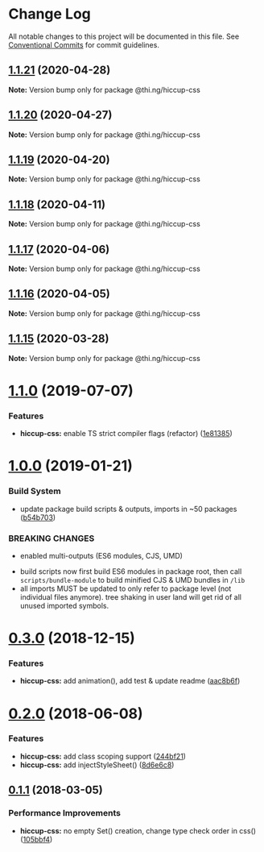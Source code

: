 # Change Log

All notable changes to this project will be documented in this file.
See [Conventional Commits](https://conventionalcommits.org) for commit guidelines.

## [1.1.21](https://github.com/thi-ng/umbrella/compare/@thi.ng/hiccup-css@1.1.20...@thi.ng/hiccup-css@1.1.21) (2020-04-28)

**Note:** Version bump only for package @thi.ng/hiccup-css





## [1.1.20](https://github.com/thi-ng/umbrella/compare/@thi.ng/hiccup-css@1.1.19...@thi.ng/hiccup-css@1.1.20) (2020-04-27)

**Note:** Version bump only for package @thi.ng/hiccup-css





## [1.1.19](https://github.com/thi-ng/umbrella/compare/@thi.ng/hiccup-css@1.1.18...@thi.ng/hiccup-css@1.1.19) (2020-04-20)

**Note:** Version bump only for package @thi.ng/hiccup-css





## [1.1.18](https://github.com/thi-ng/umbrella/compare/@thi.ng/hiccup-css@1.1.17...@thi.ng/hiccup-css@1.1.18) (2020-04-11)

**Note:** Version bump only for package @thi.ng/hiccup-css





## [1.1.17](https://github.com/thi-ng/umbrella/compare/@thi.ng/hiccup-css@1.1.16...@thi.ng/hiccup-css@1.1.17) (2020-04-06)

**Note:** Version bump only for package @thi.ng/hiccup-css





## [1.1.16](https://github.com/thi-ng/umbrella/compare/@thi.ng/hiccup-css@1.1.15...@thi.ng/hiccup-css@1.1.16) (2020-04-05)

**Note:** Version bump only for package @thi.ng/hiccup-css





## [1.1.15](https://github.com/thi-ng/umbrella/compare/@thi.ng/hiccup-css@1.1.14...@thi.ng/hiccup-css@1.1.15) (2020-03-28)

**Note:** Version bump only for package @thi.ng/hiccup-css





# [1.1.0](https://github.com/thi-ng/umbrella/compare/@thi.ng/hiccup-css@1.0.19...@thi.ng/hiccup-css@1.1.0) (2019-07-07)

### Features

* **hiccup-css:** enable TS strict compiler flags (refactor) ([1e81385](https://github.com/thi-ng/umbrella/commit/1e81385))

# [1.0.0](https://github.com/thi-ng/umbrella/compare/@thi.ng/hiccup-css@0.3.5...@thi.ng/hiccup-css@1.0.0) (2019-01-21)

### Build System

* update package build scripts & outputs, imports in ~50 packages ([b54b703](https://github.com/thi-ng/umbrella/commit/b54b703))

### BREAKING CHANGES

* enabled multi-outputs (ES6 modules, CJS, UMD)

- build scripts now first build ES6 modules in package root, then call
  `scripts/bundle-module` to build minified CJS & UMD bundles in `/lib`
- all imports MUST be updated to only refer to package level
  (not individual files anymore). tree shaking in user land will get rid of
  all unused imported symbols.

# [0.3.0](https://github.com/thi-ng/umbrella/compare/@thi.ng/hiccup-css@0.2.32...@thi.ng/hiccup-css@0.3.0) (2018-12-15)

### Features

* **hiccup-css:** add animation(), add test & update readme ([aac8b6f](https://github.com/thi-ng/umbrella/commit/aac8b6f))

<a name="0.2.0"></a>
# [0.2.0](https://github.com/thi-ng/umbrella/compare/@thi.ng/hiccup-css@0.1.24...@thi.ng/hiccup-css@0.2.0) (2018-06-08)

### Features

* **hiccup-css:** add class scoping support ([244bf21](https://github.com/thi-ng/umbrella/commit/244bf21))
* **hiccup-css:** add injectStyleSheet() ([8d6e6c8](https://github.com/thi-ng/umbrella/commit/8d6e6c8))

<a name="0.1.1"></a>
## [0.1.1](https://github.com/thi-ng/umbrella/compare/@thi.ng/hiccup-css@0.1.0...@thi.ng/hiccup-css@0.1.1) (2018-03-05)

### Performance Improvements

* **hiccup-css:** no empty Set() creation, change type check order in css() ([105bbf4](https://github.com/thi-ng/umbrella/commit/105bbf4))
